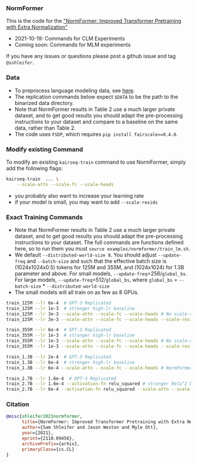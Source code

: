 ### NormFormer
This is the code for the ["NormFormer: Improved Transformer Pretraining with Extra Normalization"](https://arxiv.org/abs/2110.09456)
- 2021-10-19: Commands for CLM Experiments
- Coming soon: Commands for MLM experiments

If you have any issues or questions please post a github issue and tag `@sshleifer`.


### Data
- To preprocess language modeling data, see [here](https://github.com/pytorch/kairseq/blob/d0fbcb0baef6f6ff3425ded62d8daea0e8b12114/examples/language_model/README.md#1-preprocess-the-data).
- The replication commands below expect `$DATA` to be the path to the binarized data directory.
- Note that NormFormer results in Table 2 use a much larger private dataset, and to get good results you should adapt the pre-processing instructions to your dataset and compare to a baseline on the same data, rather than Table 2.
- The code uses `FSDP`, which requires `pip install fairscale>=0.4.0`.


### Modify existing Command
To modify an existing `kairseq-train` command to use NormFormer, simply add the following flags:
```bash
kairseq-train  ... \
    --scale-attn --scale-fc --scale-heads
```
- you probably also want to increase your learning rate
- if your model is small, you may want to add `--scale-resids`

### Exact Training Commands

- Note that NormFormer results in Table 2 use a much larger private dataset, and to get good results you should adapt the pre-processing instructions to your dataset.
The full commands are functions defined here, so to run them you must `source examples/normformer/train_lm.sh`.
- We default `--distributed-world-size 8`. You should adjust `--update-freq` and `--batch-size` and such that the effective batch size is (1024x1024x0.5) tokens for 125M and 355M,
    and (1024x1024) for 1.3B parameter and above. For small models, `--update-freq`=256/`global_bs`. For large models, `--update-freq`=512/`global_bs`, where `global_bs` = `--batch-size` * `--distributed-world-size`
- The small models will all train on as few as 8 GPUs.

```bash
train_125M --lr 6e-4  # GPT-3 Replicated
train_125M --lr 1e-3  # stronger high-lr baseline
train_125M --lr 3e-3 --scale-attn --scale-fc --scale-heads # No scale-resids
train_125M --lr 3e-3 --scale-attn --scale-fc --scale-heads --scale-resids  # Best command
```

```bash
train_355M --lr 6e-4  # GPT-3 Replicated
train_355M --lr 1e-3  # stronger high-lr baseline
train_355M --lr 1e-3 --scale-attn --scale-fc --scale-heads # No scale-resids
train_355M --lr 1e-3 --scale-attn --scale-fc --scale-heads --scale-resids  # Slightly better
```

```bash
train_1.3B --lr 2e-4  # GPT-3 Replicated
train_1.3B --lr 6e-4  # stronger high-lr baseline
train_1.3B --lr 6e-4 --scale-attn --scale-fc --scale-heads # NormFormer
```

```bash
train_2.7B --lr 1.6e-4  # GPT-3 Replicated
train_2.7B --lr 1.6e-4 --activation-fn relu_squared # stronger Relu^2 baseline
train_2.7B --lr 6e-4 --activation-fn relu_squared --scale-attn --scale-fc --scale-heads # NormFormer 2.7B
```


### Citation
```bibtex
@misc{shleifer2021normformer,
      title={NormFormer: Improved Transformer Pretraining with Extra Normalization},
      author={Sam Shleifer and Jason Weston and Myle Ott},
      year={2021},
      eprint={2110.09456},
      archivePrefix={arXiv},
      primaryClass={cs.CL}
}
```

